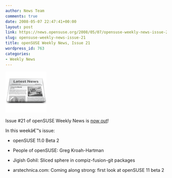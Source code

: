 ```yaml
---
author: News Team
comments: true
date: 2008-05-07 22:47:41+00:00
layout: post
link: https://news.opensuse.org/2008/05/07/opensuse-weekly-news-issue-21/
slug: opensuse-weekly-news-issue-21
title: openSUSE Weekly News, Issue 21
wordpress_id: 763
categories:
- Weekly News
---
```


![news](/wp-content/uploads/2007/11/knewsticker.png)

Issue #21 of openSUSE Weekly News is [now out](http://en.opensuse.org/OpenSUSE_Weekly_News/21)!

In this weekâ€™s issue:



	
  * openSUSE 11.0 Beta 2

	
  * People of openSUSE: Greg Kroah-Hartman

	
  * Jigish Gohil: Sliced sphere in compiz-fusion-git packages

	
  * arstechnica.com: Coming along strong: first look at openSUSE 11 beta 2


